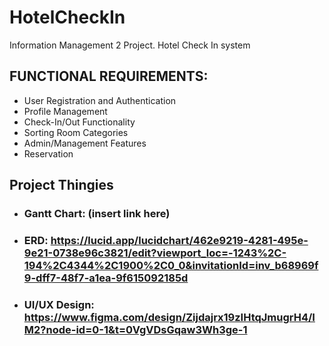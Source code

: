 # HotelCheckIn
Information Management 2 Project. Hotel Check In system

## FUNCTIONAL REQUIREMENTS:
+ User Registration and Authentication
+ Profile Management
+ Check-In/Out Functionality
+ Sorting Room Categories
+ Admin/Management Features
+ Reservation
## Project Thingies
+ ### Gantt Chart: (insert link here)
+ ### ERD: https://lucid.app/lucidchart/462e9219-4281-495e-9e21-0738e96c3821/edit?viewport_loc=-1243%2C-194%2C4344%2C1900%2C0_0&invitationId=inv_b68969f9-dff7-48f7-a1ea-9f615092185d
+ ### UI/UX Design: https://www.figma.com/design/Zijdajrx19zIHtqJmugrH4/IM2?node-id=0-1&t=0VgVDsGqaw3Wh3ge-1
